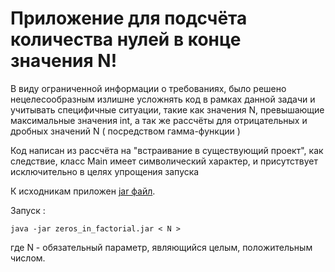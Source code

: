 # Приложение для подсчёта количества нулей в конце значения N!

В виду ограниченной информации о требованиях, было решено нецелесообразным излишне усложнять код в рамках данной задачи и учитывать специфичные ситуации, такие как значения N, превышающие максимальные значения int, а так же рассчёты для отрицательных и дробных значений N ( посредством гамма-функции )

Код написан из рассчёта на "встраивание в существующий проект", как следствие, класс Main имеет символический характер, и присутствует исключительно в целях упрощения запуска 

К исходникам приложен [jar файл](https://github.com/NightKosh/Amount-of-zeros-in-the-end-of-N-factorial/releases/tag/zeros_in_factorial).

Запуск : 
```
java -jar zeros_in_factorial.jar < N > 
```
где N - обязательный параметр, являющийся целым, положительным числом.
